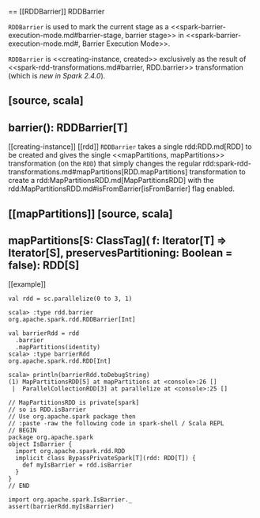 == [[RDDBarrier]] RDDBarrier

`RDDBarrier` is used to mark the current stage as a <<spark-barrier-execution-mode.md#barrier-stage, barrier stage>> in <<spark-barrier-execution-mode.md#, Barrier Execution Mode>>.

`RDDBarrier` is <<creating-instance, created>> exclusively as the result of <<spark-rdd-transformations.md#barrier, RDD.barrier>> transformation (which is *new in Spark 2.4.0*).

[source, scala]
----
barrier(): RDDBarrier[T]
----

[[creating-instance]]
[[rdd]]
`RDDBarrier` takes a single rdd:RDD.md[RDD] to be created and gives the single <<mapPartitions, mapPartitions>> transformation (on the `RDD`) that simply changes the regular rdd:spark-rdd-transformations.md#mapPartitions[RDD.mapPartitions] transformation to create a rdd:MapPartitionsRDD.md[MapPartitionsRDD] with the rdd:MapPartitionsRDD.md#isFromBarrier[isFromBarrier] flag enabled.

[[mapPartitions]]
[source, scala]
----
mapPartitions[S: ClassTag](
  f: Iterator[T] => Iterator[S],
  preservesPartitioning: Boolean = false): RDD[S]
----

[[example]]
```
val rdd = sc.parallelize(0 to 3, 1)

scala> :type rdd.barrier
org.apache.spark.rdd.RDDBarrier[Int]

val barrierRdd = rdd
  .barrier
  .mapPartitions(identity)
scala> :type barrierRdd
org.apache.spark.rdd.RDD[Int]

scala> println(barrierRdd.toDebugString)
(1) MapPartitionsRDD[5] at mapPartitions at <console>:26 []
 |  ParallelCollectionRDD[3] at parallelize at <console>:25 []

// MapPartitionsRDD is private[spark]
// so is RDD.isBarrier
// Use org.apache.spark package then
// :paste -raw the following code in spark-shell / Scala REPL
// BEGIN
package org.apache.spark
object IsBarrier {
  import org.apache.spark.rdd.RDD
  implicit class BypassPrivateSpark[T](rdd: RDD[T]) {
    def myIsBarrier = rdd.isBarrier
  }
}
// END

import org.apache.spark.IsBarrier._
assert(barrierRdd.myIsBarrier)
```
